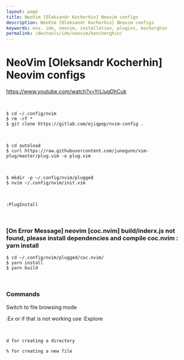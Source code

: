 ```yaml
---
layout: page
title: NeoVim [Oleksandr Kocherhin] Neovim configs
description: NeoVim [Oleksandr Kocherhin] Neovim configs
keywords: env, ide, neovim, installation, plugins, kocherghin
permalink: /devtools/ide/neovim/koncherghin/
---
```


# NeoVim [Oleksandr Kocherhin] Neovim configs

https://www.youtube.com/watch?v=YrLiugDhCuk

<br/>

```
$ cd ~/.config/nvim
$ rm -rf *
$ git clone https://gitlab.com/ejiqpep/nvim-config .
```

<br/>

```
$ cd autoload
$ curl https://raw.githubusercontent.com/junegunn/vim-plug/master/plug.vim -o plug.vim
```

<br/>

```
$ mkdir -p ~/.config/nvim/plugged
$ nvim ~/.config/nvim/init.vim
```

<br/>

```
:PlugInstall
```

<br/>

### [On Error Message] neovim [coc.nvim] build/inderx.js not found, please install dependencies and compile coc.nvim : yarn install

```
$ cd ~/.config/nvim/plugged/coc.nvim/
$ yarn install
$ yarn build
```

<br/>

### Commands

Switch to file browsing mode

:Ex or if that is not working use :Explore

<br/>

```
d for creating a directory

% for creating a new file
```
